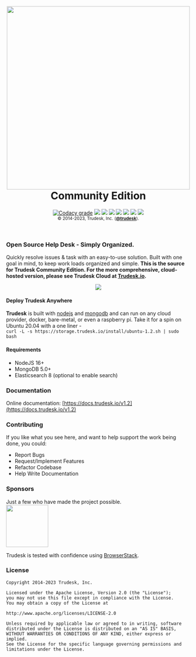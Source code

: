 <h1 align="center">
<a href="http://trudesk.io"><img src="http://trudesk.io/TD_Black.png" width="500" /></a>
<br />Community Edition
</h1>
<p align="center">
<a href="https://app.codacy.com/gh/polonel/trudesk/dashboard"><img alt="Codacy grade" src="https://img.shields.io/codacy/grade/3228c30aa1d14530ba25a04948985079?style=flat-square"></a>
<a href="https://standardjs.com"><img src="https://img.shields.io/badge/code_style-standard-brightgreen.svg?style=flat-square" /></a>
<a href="https://app.circleci.com/pipelines/github/polonel/trudesk"><img src="https://img.shields.io/circleci/token/ad7d2d066a75685a15c8e2fd08bd75e53b18fbb7/project/github/polonel/trudesk/master.svg?style=flat-square" /></a>
<a href="https://forum.trudesk.io"><img src="https://img.shields.io/discourse/https/forum.trudesk.io/topics.svg?style=flat-square" /></a>
<a title="Crowdin" target="_blank" href="https://crowdin.com/project/trudesk"><img src="https://d322cqt584bo4o.cloudfront.net/trudesk/localized.svg?style=flat-square"></a>
<a href="https://github.com/polonel/trudesk/blob/master/LICENSE"><img src="https://img.shields.io/badge/license-APACHE%202-green.svg?style=flat-square" /></a>
<a href="https://github.com/polonel/trudesk/releases"><img src="https://img.shields.io/github/release/polonel/trudesk.svg?style=flat-square" /></a>
<a href="https://docs.trudesk.io/v1.2"><img src="https://img.shields.io/badge/documentation-click%20to%20read-blue.svg?style=flat-square" /></a>
<br />
<sub>© 2014-2023, Trudesk, Inc. (<b><a href="https://trudesk.io">@trudesk</a></b>).</sub>
</p>
<br />

### Open Source Help Desk - Simply Organized.
Quickly resolve issues & task with an easy-to-use solution. Built with one goal in mind, to keep work loads organized and simple. **This is the source for Trudesk Community Edition. For the more comprehensive, cloud-hosted version, please see Trudesk Cloud at <a href="http://trudesk.io">Trudesk.io</a>.**

<p align="center">
    <img src="https://trudesk.io/images/hero-td-right.png" />
</p>

#### Deploy Trudesk Anywhere
**Trudesk** is built with <a href="https://nodejs.org">nodejs</a> and <a href="https://mongodb.org">mongodb</a> and can run on any cloud provider, docker, bare-metal, or even a raspberry pi.
Take it for a spin on Ubuntu 20.04 with a one liner - <br />`curl -L -s https://storage.trudesk.io/install/ubuntu-1.2.sh | sudo bash`

#### Requirements
- NodeJS 16+
- MongoDB 5.0+
- Elasticsearch 8 (optional to enable search)

### Documentation
Online documentation: [https://docs.trudesk.io/v1.2](https://docs.trudesk.io/v1.2)

### Contributing
If you like what you see here, and want to help support the work being done, you could:
+ Report Bugs
+ Request/Implement Features
+ Refactor Codebase
+ Help Write Documentation

### Sponsors
Just a few who have made the project possible.
<br />
<a href="https://www.browserstack.com"><img src="https://files.trudesk.io/browserstack-logo-600x315.png" width="115" /></a>

Trudesk is tested with confidence using [BrowserStack](https://browserstack.com).

### License

    Copyright 2014-2023 Trudesk, Inc.
    
    Licensed under the Apache License, Version 2.0 (the "License");
    you may not use this file except in compliance with the License.
    You may obtain a copy of the License at
    
    http://www.apache.org/licenses/LICENSE-2.0
    
    Unless required by applicable law or agreed to in writing, software
    distributed under the License is distributed on an "AS IS" BASIS,
    WITHOUT WARRANTIES OR CONDITIONS OF ANY KIND, either express or implied.
    See the License for the specific language governing permissions and
    limitations under the License.
